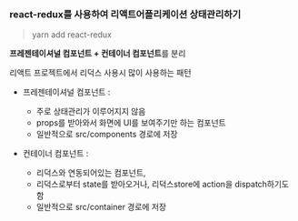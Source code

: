 ### react-redux를 사용하여 리액트어플리케이션 상태관리하기
>yarn add react-redux   

**프레젠테이셔널 컴포넌트 + 컨테이너 컴포넌트**를 분리
<aside>
리액트 프로젝트에서 리덕스 사용시 많이 사용하는 패턴

* 프레젠테이셔널 컴포넌트 : 
  - 주로 상태관리가 이루어지지 않음 
  - props를 받아와서 화면에 UI를 보여주기만 하는 컴포넌트
  - 일반적으로 src/components 경로에 저장   
    
* 컨테이너 컴포넌트 : 
  - 리덕스와 연동되어있는 컴포넌트,
  - 리덕스로부터 state를 받아오거나, 리덕스store에 action을 dispatch하기도 함
  - 일반적으로 src/container 경로에 저장
</aside>

